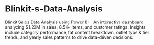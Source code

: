 # Blinkit-s-Data-Analysis
Blinkit Sales Data Analysis using Power BI – An interactive dashboard analyzing $1.20M in sales, 8.5K+ items, and customer ratings. Insights include category performance, fat content breakdown, outlet type &amp; tier trends, and yearly sales patterns to drive data-driven decisions.

